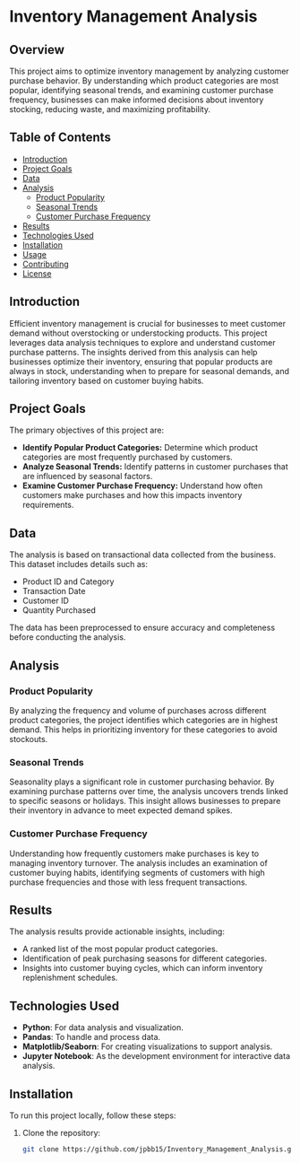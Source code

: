 # Inventory Management Analysis

## Overview

This project aims to optimize inventory management by analyzing customer purchase behavior. By understanding which product categories are most popular, identifying seasonal trends, and examining customer purchase frequency, businesses can make informed decisions about inventory stocking, reducing waste, and maximizing profitability.

## Table of Contents

- [Introduction](#introduction)
- [Project Goals](#project-goals)
- [Data](#data)
- [Analysis](#analysis)
  - [Product Popularity](#product-popularity)
  - [Seasonal Trends](#seasonal-trends)
  - [Customer Purchase Frequency](#customer-purchase-frequency)
- [Results](#results)
- [Technologies Used](#technologies-used)
- [Installation](#installation)
- [Usage](#usage)
- [Contributing](#contributing)
- [License](#license)

## Introduction

Efficient inventory management is crucial for businesses to meet customer demand without overstocking or understocking products. This project leverages data analysis techniques to explore and understand customer purchase patterns. The insights derived from this analysis can help businesses optimize their inventory, ensuring that popular products are always in stock, understanding when to prepare for seasonal demands, and tailoring inventory based on customer buying habits.

## Project Goals

The primary objectives of this project are:

- **Identify Popular Product Categories:** Determine which product categories are most frequently purchased by customers.
- **Analyze Seasonal Trends:** Identify patterns in customer purchases that are influenced by seasonal factors.
- **Examine Customer Purchase Frequency:** Understand how often customers make purchases and how this impacts inventory requirements.

## Data

The analysis is based on transactional data collected from the business. This dataset includes details such as:

- Product ID and Category
- Transaction Date
- Customer ID
- Quantity Purchased

The data has been preprocessed to ensure accuracy and completeness before conducting the analysis.

## Analysis

### Product Popularity

By analyzing the frequency and volume of purchases across different product categories, the project identifies which categories are in highest demand. This helps in prioritizing inventory for these categories to avoid stockouts.

### Seasonal Trends

Seasonality plays a significant role in customer purchasing behavior. By examining purchase patterns over time, the analysis uncovers trends linked to specific seasons or holidays. This insight allows businesses to prepare their inventory in advance to meet expected demand spikes.

### Customer Purchase Frequency

Understanding how frequently customers make purchases is key to managing inventory turnover. The analysis includes an examination of customer buying habits, identifying segments of customers with high purchase frequencies and those with less frequent transactions.

## Results

The analysis results provide actionable insights, including:

- A ranked list of the most popular product categories.
- Identification of peak purchasing seasons for different categories.
- Insights into customer buying cycles, which can inform inventory replenishment schedules.

## Technologies Used

- **Python**: For data analysis and visualization.
- **Pandas**: To handle and process data.
- **Matplotlib/Seaborn**: For creating visualizations to support analysis.
- **Jupyter Notebook**: As the development environment for interactive data analysis.

## Installation

To run this project locally, follow these steps:

1. Clone the repository:
   ```bash
   git clone https://github.com/jpbb15/Inventory_Management_Analysis.git
